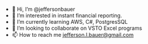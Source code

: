 - 👋 Hi, I’m @jeffersonbauer
- 👀 I’m interested in instant financial reporting.
- 🌱 I’m currently learning AWS, C#, PostgresSQL
- 💞️ I’m looking to collaborate on VSTO Excel programs
- 📫 How to reach me jefferson.l.bauer@gmail.com

<!---
jeffersonbauer/jeffersonbauer is a ✨ special ✨ repository because its `README.md` (this file) appears on your GitHub profile.
You can click the Preview link to take a look at your changes.
--->
